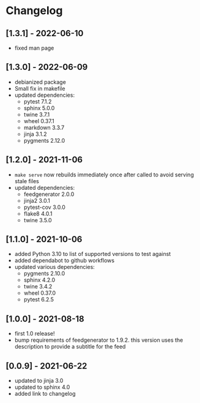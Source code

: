 # Changelog

## [1.3.1] - 2022-06-10

* fixed man page

## [1.3.0] - 2022-06-09

* debianized package
* Small fix in makefile
* updated dependencies:
  * pytest 7.1.2
  * sphinx 5.0.0
  * twine 3.7.1
  * wheel 0.37.1
  * markdown 3.3.7
  * jinja 3.1.2
  * pygments 2.12.0

## [1.2.0] - 2021-11-06

* `make serve` now rebuilds immediately once after called to avoid serving
  stale files
* updated dependencies:
  * feedgenerator 2.0.0
  * jinja2 3.0.1
  * pytest-cov 3.0.0
  * flake8 4.0.1
  * twine 3.5.0

## [1.1.0] - 2021-10-06

* added Python 3.10 to list of supported versions to test against
* added dependabot to github workflows
* updated various dependencies:
  * pygments 2.10.0
  * sphinx 4.2.0
  * twine 3.4.2
  * wheel 0.37.0
  * pytest 6.2.5

## [1.0.0] - 2021-08-18

* first 1.0 release!
* bump requirements of feedgenerator to 1.9.2. this version uses the
  description to provide a subtitle for the feed

## [0.0.9] - 2021-06-22

* updated to jinja 3.0
* updated to sphinx 4.0
* added link to changelog
